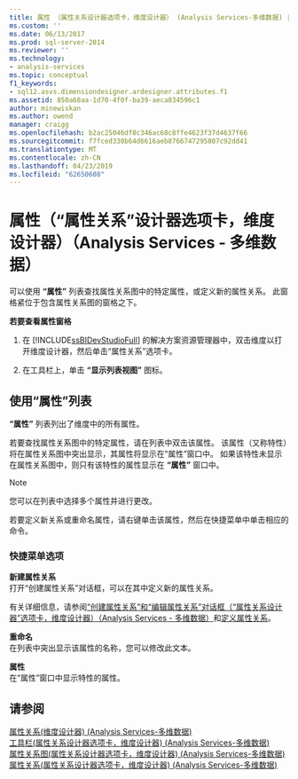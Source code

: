 ```yaml
---
title: 属性 （属性关系设计器选项卡，维度设计器） (Analysis Services-多维数据) |Microsoft Docs
ms.custom: ''
ms.date: 06/13/2017
ms.prod: sql-server-2014
ms.reviewer: ''
ms.technology:
- analysis-services
ms.topic: conceptual
f1_keywords:
- sql12.asvs.dimensiondesigner.ardesigner.attributes.f1
ms.assetid: 850a68aa-1d70-4f0f-ba39-aeca834596c1
author: minewiskan
ms.author: owend
manager: craigg
ms.openlocfilehash: b2ac25046df8c346ac68c8ffe4623f37d4637f66
ms.sourcegitcommit: f7fced330b64d6616aeb8766747295807c92dd41
ms.translationtype: MT
ms.contentlocale: zh-CN
ms.lasthandoff: 04/23/2019
ms.locfileid: "62650608"
---
```

# <a name="attributes-attribute-relationship-designer-tab-dimension-designer-analysis-services---multidimensional-data"></a>属性（“属性关系”设计器选项卡，维度设计器）（Analysis Services - 多维数据）
  可以使用 **“属性”** 列表查找属性关系图中的特定属性，或定义新的属性关系。 此窗格紧位于包含属性关系图的窗格之下。  
  
 **若要查看属性窗格**  
  
1.  在 [!INCLUDE[ssBIDevStudioFull](../includes/ssbidevstudiofull-md.md)] 的解决方案资源管理器中，双击维度以打开维度设计器，然后单击“属性关系”选项卡。  
  
2.  在工具栏上，单击 **“显示列表视图”** 图标。  
  
## <a name="using-the-attributes-list"></a>使用“属性”列表  
 **“属性”** 列表列出了维度中的所有属性。  
  
 若要查找属性关系图中的特定属性，请在列表中双击该属性。 该属性（又称特性）将在属性关系图中突出显示，其属性将显示在“属性”窗口中。 如果该特性未显示在属性关系图中，则只有该特性的属性显示在 **“属性”** 窗口中。  
  
> [!NOTE]  
>  您可以在列表中选择多个属性并进行更改。  
  
 若要定义新关系或重命名属性，请右键单击该属性，然后在快捷菜单中单击相应的命令。  
  
### <a name="shortcut-menu-options"></a>快捷菜单选项  
 **新建属性关系**  
 打开“创建属性关系”对话框，可以在其中定义新的属性关系。  
  
 有关详细信息，请参阅[“创建属性关系”和“编辑属性关系”对话框（“属性关系设计器”选项卡，维度设计器）（Analysis Services - 多维数据）](create-edit-attribute-relationships-dialog-boxes-analysis-services-multidimensional-data.md)和[定义属性关系](multidimensional-models/attribute-relationships-define.md)。  
  
 **重命名**  
 在列表中突出显示该属性的名称，您可以修改此文本。  
  
 **属性**  
 在“属性”窗口中显示特性的属性。  
  
## <a name="see-also"></a>请参阅  
 [属性关系&#40;维度设计器&#41; &#40;Analysis Services-多维数据&#41;](attribute-relationships-dimension-designer-analysis-services-multidimensional-data.md)   
 [工具栏&#40;属性关系设计器选项卡，维度设计器&#41; &#40;Analysis Services-多维数据&#41;](toolbar-attribute-relationship-dimension-designer-analysis-services-multidimensional-data.md)   
 [属性关系图&#40;属性关系设计器选项卡，维度设计器&#41; &#40;Analysis Services-多维数据&#41;](attribute-relationship-diagram-analysis-services-multidimensional-data.md)   
 [属性关系&#40;属性关系设计器选项卡，维度设计器&#41; &#40;Analysis Services-多维数据&#41;](attribute-relationships-designer-tab-dimension-designer-analysis-services-multidimensional-data.md)  
  
  
